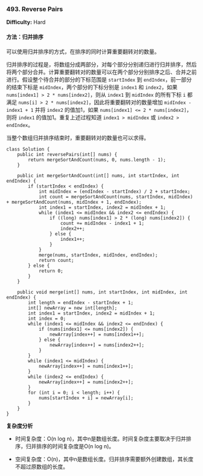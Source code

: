 ### 493. Reverse Pairs

**Difficulty:** Hard

#### 方法：归并排序

可以使用归并排序的方式，在排序的同时计算重要翻转对的数量。

归并排序的过程是，将数组分成两部分，对每个部分分别递归进行归并排序，然后将两个部分合并。计算重要翻转对的数量可以在两个部分分别排序之后、合并之前进行。假设整个待合并的部分的下标范围是 `startIndex` 到 `endIndex`，前一部分的结束下标是 `midIndex`，两个部分的下标分别是 `index1` 和 `index2`，如果 `nums[index1] > 2 * nums[index2]`，则从 `index1` 到 `midIndex` 的所有下标 `i` 都满足 `nums[i] > 2 * nums[index2]`，因此将重要翻转对的数量增加 `midIndex - index1 + 1` 并将 `index2` 的值加1，如果 `nums[index1] <= 2 * nums[index2]`，则将 `index1` 的值加1。重复上述过程知道 `index1 > midIndex` 或 `index2 > endIndex`。

当整个数组归并排序结束时，重要翻转对的数量也可以求得。

```
class Solution {
    public int reversePairs(int[] nums) {
        return mergeSortAndCount(nums, 0, nums.length - 1);
    }

    public int mergeSortAndCount(int[] nums, int startIndex, int endIndex) {
        if (startIndex < endIndex) {
            int midIndex = (endIndex - startIndex) / 2 + startIndex;
            int count = mergeSortAndCount(nums, startIndex, midIndex) + mergeSortAndCount(nums, midIndex + 1, endIndex);
            int index1 = startIndex, index2 = midIndex + 1;
            while (index1 <= midIndex && index2 <= endIndex) {
                if ((long) nums[index1] > 2 * (long) nums[index2]) {
                    count += midIndex - index1 + 1;
                    index2++;
                } else {
                    index1++;
                }
            }
            merge(nums, startIndex, midIndex, endIndex);
            return count;
        } else {
            return 0;
        }
    }

    public void merge(int[] nums, int startIndex, int midIndex, int endIndex) {
        int length = endIndex - startIndex + 1;
        int[] newArray = new int[length];
        int index1 = startIndex, index2 = midIndex + 1;
        int index = 0;
        while (index1 <= midIndex && index2 <= endIndex) {
            if (nums[index1] <= nums[index2]) {
                newArray[index++] = nums[index1++];
            } else {
                newArray[index++] = nums[index2++];
            }
        }
        while (index1 <= midIndex) {
            newArray[index++] = nums[index1++];
        }
        while (index2 <= endIndex) {
            newArray[index++] = nums[index2++];
        }
        for (int i = 0; i < length; i++) {
            nums[startIndex + i] = newArray[i];
        }
    }
}
```

**复杂度分析**

- 时间复杂度：O(n log n)，其中n是数组长度。时间复杂度主要取决于归并排序，归并排序的时间复杂度是O(n log n)。

- 空间复杂度：O(n)，其中n是数组长度。归并排序需要额外创建数组，其长度不超过原数组的长度。
